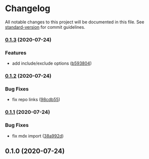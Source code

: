 # Changelog

All notable changes to this project will be documented in this file. See [standard-version](https://github.com/conventional-changelog/standard-version) for commit guidelines.

### [0.1.3](https://github.com/jaredLunde/snowpack-plugin-mdx/compare/v0.1.2...v0.1.3) (2020-07-24)

### Features

- add include/exclude options ([b593804](https://github.com/jaredLunde/snowpack-plugin-mdx/commit/b5938044ba35b72d1422817c96daead67105b59e))

### [0.1.2](https://github.com/jaredLunde/snowpack-plugin-mdx/compare/v0.1.1...v0.1.2) (2020-07-24)

### Bug Fixes

- fix repo links ([98cdb55](https://github.com/jaredLunde/snowpack-plugin-mdx/commit/98cdb5569c230e00b7be83863857efaa403908d6))

### [0.1.1](https://github.com/jaredjbarnes/snowpack-plugin-mdx/compare/v0.1.0...v0.1.1) (2020-07-24)

### Bug Fixes

- fix mdx import ([38a992d](https://github.com/jaredjbarnes/snowpack-plugin-mdx/commit/38a992dfa05c591a039c39e62b53b93dfdd337ae))

## 0.1.0 (2020-07-24)
